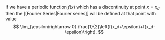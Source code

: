 If we have a periodic function $f(x)$ which has a discontinuity at point $x = x_d$ then the [[Fourier Series|Fourier series]] will be defined at that point with value
$$
\lim_{\epsilon\rightarrow 0} \frac{1}{2}\left(f(x_d+\epsilon)+f(x_d-\epsilon)\right).
$$